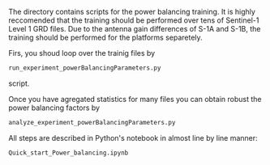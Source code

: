 The directory contains scripts for the power balancing training. It is highly reccomended that the training should be performed over tens of Sentinel-1 Level 1 GRD files. Due to the antenna gain differences of S-1A and S-1B, the training should be performed for the platforms separetely.

Firs, you shoud loop over the trainig files by
```python
run_experiment_powerBalancingParameters.py
```
script. 

Once you have agregated statistics for many files you can obtain robust the power balancing factors by 

```python
analyze_experiment_powerBalancingParameters.py
```

All steps are described in Python's notebook in almost line by line manner:

```python
Quick_start_Power_balancing.ipynb
```
